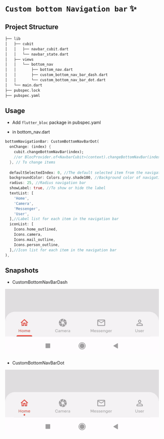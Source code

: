 # **`Custom bottom Navigation bar`** ✨


## Project Structure 
```dart 
├── lib
│   ├── cubit
│   │   ├── navbar_cubit.dart
│   │   └── navbar_state.dart
│   ├── views
│   │   └── bottom_nav
│   │       ├── bottom_nav.dart
│   │	    ├── custom_bottom_nav_bar_dash.dart
│   │ 	    └── custom_bottom_nav_bar_dot.dart
│   └── main.dart
├── pubspec.lock
├── pubspec.yaml
```

## Usage

- Add `flutter_bloc` package in pubspec.yaml

- in bottom_nav.dart
```dart
bottomNavigationBar: CustomBottomNavBarDot(
  onChange: (index) {
	cubit.changeBottomNavBar(index);
	//or BlocProvider.of<NavbarCubit>(context).changeBottomNavBar(index);
  }, // To change items
  
  defaultSelectedIndex: 0, //The default selected item from the navigation bar
  backgroundColor: Colors.grey.shade100, //Background color of navigation bar
  radius: 25, //Radius navigation bar 
  showLabel: true, //To show or hide the label
  textList: [
	'Home',
	'Camera',
	'Messenger',
	'User',
  ],//Label list for each item in the navigation bar
  iconList: [
	Icons.home_outlined,
	Icons.camera,
	Icons.mail_outline,
	Icons.person_outline,
  ],//Icon list for each item in the navigation bar
),
```


## Snapshots

- CustomBottomNavBarDash

![](/dash.gif)


- CustomBottomNavBarDot

![](/dot.gif)

